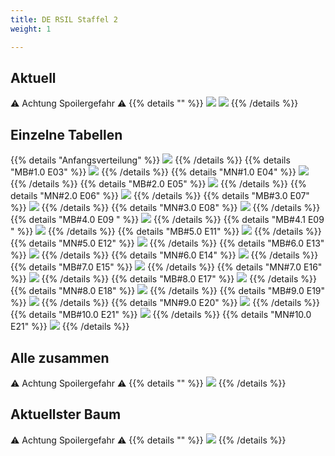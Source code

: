 ```yaml
---
title: DE RSIL Staffel 2
weight: 1

---
```

## Aktuell
:warning: Achtung Spoilergefahr :warning:
{{% details "" %}}
![](/sim-ayto/de02r/de02r_tab.png)
![](/sim-ayto/de02r/de02r_sum.png)
{{% /details %}}
## Einzelne Tabellen
{{% details "Anfangsverteilung" %}}
![](/sim-ayto/de02r/de02r_0.png)
{{% /details %}}
{{% details "MB#1.0 E03" %}}
![](/sim-ayto/de02r/de02r_1.png)
{{% /details %}}
{{% details "MN#1.0 E04" %}}
![](/sim-ayto/de02r/de02r_2.png)
{{% /details %}}
{{% details "MB#2.0 E05" %}}
![](/sim-ayto/de02r/de02r_3.png)
{{% /details %}}
{{% details "MN#2.0 E06" %}}
![](/sim-ayto/de02r/de02r_4.png)
{{% /details %}}
{{% details "MB#3.0 E07" %}}
![](/sim-ayto/de02r/de02r_5.png)
{{% /details %}}
{{% details "MN#3.0 E08" %}}
![](/sim-ayto/de02r/de02r_6.png)
{{% /details %}}
{{% details "MB#4.0 E09 " %}}
![](/sim-ayto/de02r/de02r_7.png)
{{% /details %}}
{{% details "MB#4.1 E09 " %}}
![](/sim-ayto/de02r/de02r_8.png)
{{% /details %}}
{{% details "MB#5.0 E11" %}}
![](/sim-ayto/de02r/de02r_9.png)
{{% /details %}}
{{% details "MN#5.0 E12" %}}
![](/sim-ayto/de02r/de02r_10.png)
{{% /details %}}
{{% details "MB#6.0 E13" %}}
![](/sim-ayto/de02r/de02r_11.png)
{{% /details %}}
{{% details "MN#6.0 E14" %}}
![](/sim-ayto/de02r/de02r_12.png)
{{% /details %}}
{{% details "MB#7.0 E15" %}}
![](/sim-ayto/de02r/de02r_13.png)
{{% /details %}}
{{% details "MN#7.0 E16" %}}
![](/sim-ayto/de02r/de02r_14.png)
{{% /details %}}
{{% details "MB#8.0 E17" %}}
![](/sim-ayto/de02r/de02r_15.png)
{{% /details %}}
{{% details "MN#8.0 E18" %}}
![](/sim-ayto/de02r/de02r_16.png)
{{% /details %}}
{{% details "MB#9.0 E19" %}}
![](/sim-ayto/de02r/de02r_17.png)
{{% /details %}}
{{% details "MN#9.0 E20" %}}
![](/sim-ayto/de02r/de02r_18.png)
{{% /details %}}
{{% details "MB#10.0 E21" %}}
![](/sim-ayto/de02r/de02r_19.png)
{{% /details %}}
{{% details "MN#10.0 E21" %}}
![](/sim-ayto/de02r/de02r_20.png)
{{% /details %}}
## Alle zusammen
:warning: Achtung Spoilergefahr :warning:
{{% details "" %}}
![](/sim-ayto/de02r/de02r.col.png)
{{% /details %}}
## Aktuellster Baum
:warning: Achtung Spoilergefahr :warning:
{{% details "" %}}
![](/sim-ayto/de02r/de02r.png)
{{% /details %}}
